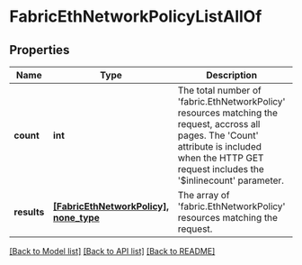 # FabricEthNetworkPolicyListAllOf

## Properties
Name | Type | Description | Notes
------------ | ------------- | ------------- | -------------
**count** | **int** | The total number of &#39;fabric.EthNetworkPolicy&#39; resources matching the request, accross all pages. The &#39;Count&#39; attribute is included when the HTTP GET request includes the &#39;$inlinecount&#39; parameter. | [optional] 
**results** | [**[FabricEthNetworkPolicy], none_type**](FabricEthNetworkPolicy.md) | The array of &#39;fabric.EthNetworkPolicy&#39; resources matching the request. | [optional] 

[[Back to Model list]](../README.md#documentation-for-models) [[Back to API list]](../README.md#documentation-for-api-endpoints) [[Back to README]](../README.md)


